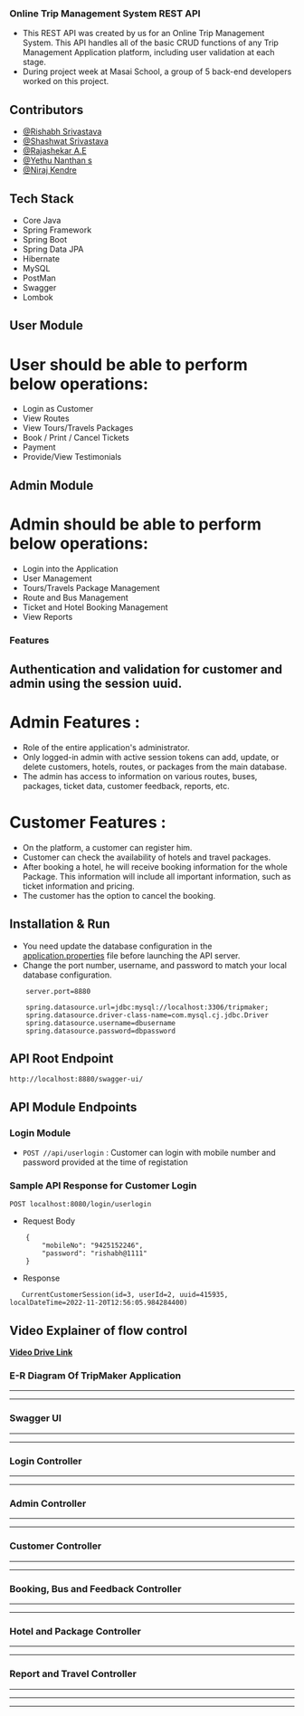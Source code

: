 ### Online Trip Management System REST API

- This REST API was created by us for an Online Trip Management System. This API handles all of the basic CRUD functions of any Trip Management Application platform, including user validation at each stage.
- During project week at Masai School, a group of 5 back-end developers worked on this project.

## Contributors

- [@Rishabh Srivastava](https://github.com/rish2408)
- [@Shashwat Srivastava](https://github.com/JavaDevShashwat)
- [@Rajashekar A.E](https://github.com/rajshekar11)
- [@Yethu Nanthan s](https://github.com/yedhunanthan)
- [@Niraj Kendre](https://github.com/NirajKendre)

## Tech Stack

- Core Java
- Spring Framework
- Spring Boot
- Spring Data JPA
- Hibernate
- MySQL
- PostMan
- Swagger
- Lombok

## User Module

# User should  be able to perform below operations:  

- Login as Customer
- View Routes 
- View  Tours/Travels  Packages
- Book / Print / Cancel  Tickets
- Payment  
- Provide/View Testimonials 

## Admin Module

# Admin should be able to perform below operations:

- Login into the Application
- User Management
- Tours/Travels Package Management
- Route and Bus Management
- Ticket  and Hotel Booking Management
- View Reports 

### Features

## Authentication and validation for customer and admin using the session uuid.

# Admin Features :

  - Role of the entire application's administrator.
  - Only logged-in admin with active session tokens can add, update, or delete customers, hotels, routes, or packages from the main database.
  - The admin has access to information on various routes, buses, packages, ticket data, customer feedback, reports, etc.

# Customer Features :

  - On the platform, a customer can register him.
  - Customer can check the availability of hotels and travel packages.
  - After booking a hotel, he will receive booking information for the whole Package. This information will include all important information, such as ticket information and pricing.
  - The customer has the option to cancel the booking.

## Installation & Run

- You need update the database configuration in the [application.properties](https://github.com/rajshekar11/dangerous-smash-6971/blob/main/TripMaker/src/main/resources/application.properties) file before launching the API server.
- Change the port number, username, and password to match your local database configuration.

```
    server.port=8880

    spring.datasource.url=jdbc:mysql://localhost:3306/tripmaker;
    spring.datasource.driver-class-name=com.mysql.cj.jdbc.Driver
    spring.datasource.username=dbusername
    spring.datasource.password=dbpassword

```

## API Root Endpoint

`http://localhost:8880/swagger-ui/`

## API Module Endpoints

### Login Module

- `POST //api/userlogin` : Customer can login with mobile number and password provided at the time of registation

### Sample API Response for Customer Login

`POST localhost:8080/login/userlogin`

- Request Body

```
    {
        "mobileNo": "9425152246",
        "password": "rishabh@1111"
    }
```

- Response

```
   CurrentCustomerSession(id=3, userId=2, uuid=415935, localDateTime=2022-11-20T12:56:05.984284400)

```

## Video Explainer of flow control

<a href="https://drive.google.com/drive/folders/1W0QCLnISJj18auYY4vOCRkLRrc8qzamo">**Video Drive Link** </a>

### E-R Diagram Of TripMaker Application

---



---

### Swagger UI

---



---

### Login Controller

---



---

### Admin Controller

---



---

### Customer Controller

---



---

### Booking, Bus and Feedback Controller

---



---

### Hotel and Package Controller

---



---

### Report and Travel Controller

---



---



---
